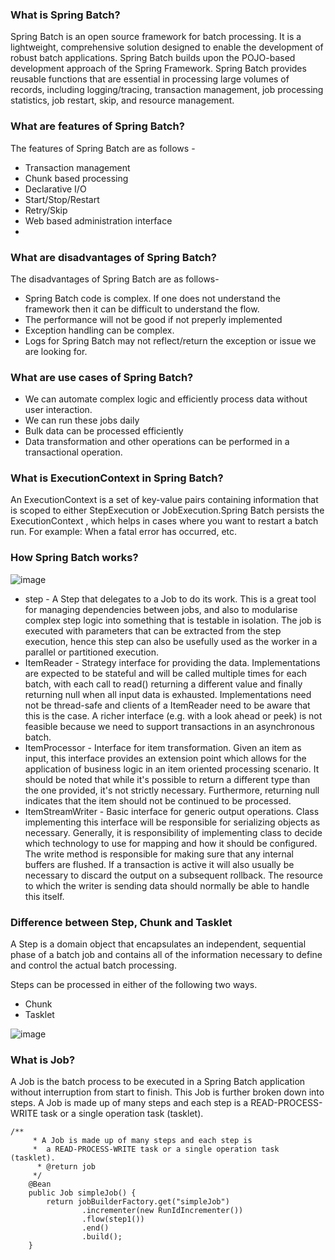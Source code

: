 ### What is Spring Batch?
Spring Batch is an open source framework for batch processing. It is a lightweight, comprehensive solution designed to enable the development of robust batch applications. Spring Batch builds upon the POJO-based development approach of the Spring Framework. Spring Batch provides reusable functions that are essential in processing large volumes of records, including logging/tracing, transaction management, job processing statistics, job restart, skip, and resource management.

### What are features of Spring Batch?
The features of Spring Batch are as follows -
- Transaction management
- Chunk based processing
- Declarative I/O
- Start/Stop/Restart
- Retry/Skip
- Web based administration interface
- 
### What are disadvantages of Spring Batch?
The disadvantages of Spring Batch are as follows-
- Spring Batch code is complex. If one does not understand the framework then it can be difficult to understand the flow.
- The performance will not be good if not preperly implemented
- Exception handling can be complex.
- Logs for Spring Batch may not reflect/return the exception or issue we are looking for.

### What are use cases of Spring Batch?
- We can automate complex logic and efficiently process data without user interaction. 
- We can run these jobs daily
- Bulk data can be processed efficiently
- Data transformation and other operations can be performed in a transactional operation.

### What is ExecutionContext in Spring Batch?
An ExecutionContext is a set of key-value pairs containing information that is scoped to either StepExecution or JobExecution.Spring Batch persists the ExecutionContext , which helps in cases where you want to restart a batch run.
For example: When a fatal error has occurred, etc.

### How Spring Batch works?
![image](https://user-images.githubusercontent.com/100063114/158352383-8df13a8b-8344-4e31-9a23-f321745188ff.png)
- step - A Step that delegates to a Job to do its work. This is a great tool for managing dependencies between jobs, and also to modularise complex step logic into something that is testable in isolation. The job is executed with parameters that can be extracted from the step execution, hence this step can also be usefully used as the worker in a parallel or partitioned execution.
- ItemReader - Strategy interface for providing the data. Implementations are expected to be stateful and will be called multiple times for each batch, with each call to read() returning a different value and finally returning null when all input data is exhausted. Implementations need not be thread-safe and clients of a ItemReader need to be aware that this is the case. A richer interface (e.g. with a look ahead or peek) is not feasible because we need to support transactions in an asynchronous batch.
- ItemProcessor - Interface for item transformation. Given an item as input, this interface provides an extension point which allows for the application of business logic in an item oriented processing scenario. It should be noted that while it's possible to return a different type than the one provided, it's not strictly necessary. Furthermore, returning null indicates that the item should not be continued to be processed.
- ItemStreamWriter - Basic interface for generic output operations. Class implementing this interface will be responsible for serializing objects as necessary. Generally, it is responsibility of implementing class to decide which technology to use for mapping and how it should be configured. The write method is responsible for making sure that any internal buffers are flushed. If a transaction is active it will also usually be necessary to discard the output on a subsequent rollback. The resource to which the writer is sending data should normally be able to handle this itself.

### Difference between Step, Chunk and Tasklet
A Step is a domain object that encapsulates an independent, sequential phase of a batch job and contains all of the information necessary to define and control the actual batch processing.

Steps can be processed in either of the following two ways.
- Chunk
- Tasklet

![image](https://user-images.githubusercontent.com/100063114/158352746-67c139b6-558c-4492-af2e-90944518e484.png)

### What is Job?
A Job is the batch process to be executed in a Spring Batch application without interruption from start to finish. This Job is further broken down into steps.
A Job is made up of many steps and each step is a READ-PROCESS-WRITE task or a single operation task (tasklet).

~~~
/**
     * A Job is made up of many steps and each step is
     *  a READ-PROCESS-WRITE task or a single operation task (tasklet).
      * @return job
     */
    @Bean
    public Job simpleJob() {
        return jobBuilderFactory.get("simpleJob")
                .incrementer(new RunIdIncrementer())
                .flow(step1())
                .end()
                .build();
    }
~~~

